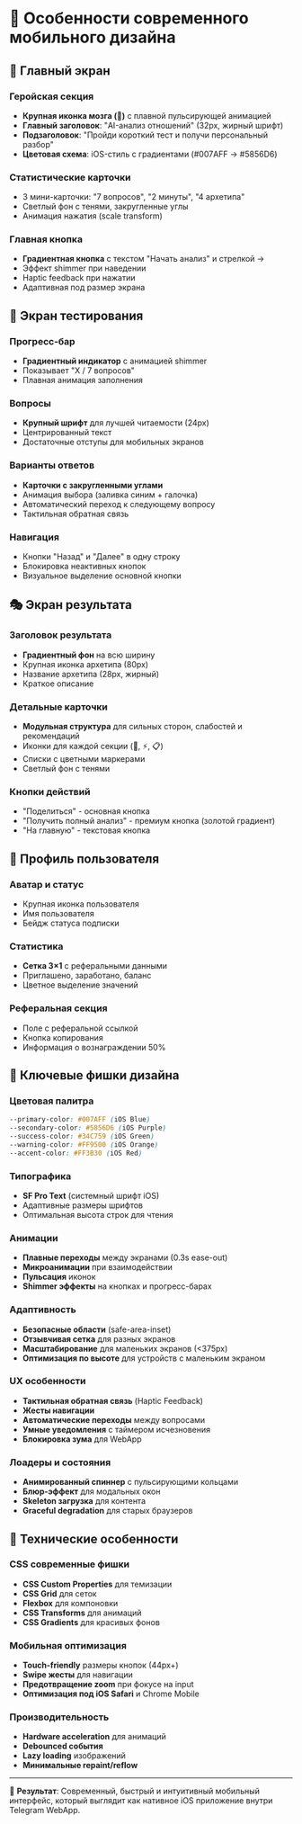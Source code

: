# 🎨 Особенности современного мобильного дизайна

## 📱 Главный экран

### Геройская секция
- **Крупная иконка мозга (🧠)** с плавной пульсирующей анимацией
- **Главный заголовок**: "AI-анализ отношений" (32px, жирный шрифт)
- **Подзаголовок**: "Пройди короткий тест и получи персональный разбор"
- **Цветовая схема**: iOS-стиль с градиентами (#007AFF → #5856D6)

### Статистические карточки
- 3 мини-карточки: "7 вопросов", "2 минуты", "4 архетипа"
- Светлый фон с тенями, закругленные углы
- Анимация нажатия (scale transform)

### Главная кнопка
- **Градиентная кнопка** с текстом "Начать анализ" и стрелкой →
- Эффект shimmer при наведении
- Haptic feedback при нажатии
- Адаптивная под размер экрана

## 🧪 Экран тестирования

### Прогресс-бар
- **Градиентный индикатор** с анимацией shimmer
- Показывает "X / 7 вопросов"
- Плавная анимация заполнения

### Вопросы
- **Крупный шрифт** для лучшей читаемости (24px)
- Центрированный текст
- Достаточные отступы для мобильных экранов

### Варианты ответов
- **Карточки с закругленными углами**
- Анимация выбора (заливка синим + галочка)
- Автоматический переход к следующему вопросу
- Тактильная обратная связь

### Навигация
- Кнопки "Назад" и "Далее" в одну строку
- Блокировка неактивных кнопок
- Визуальное выделение основной кнопки

## 🎭 Экран результата

### Заголовок результата
- **Градиентный фон** на всю ширину
- Крупная иконка архетипа (80px)
- Название архетипа (28px, жирный)
- Краткое описание

### Детальные карточки
- **Модульная структура** для сильных сторон, слабостей и рекомендаций
- Иконки для каждой секции (💪, ⚡, 📋)
- Списки с цветными маркерами
- Светлый фон с тенями

### Кнопки действий
- "Поделиться" - основная кнопка
- "Получить полный анализ" - премиум кнопка (золотой градиент)
- "На главную" - текстовая кнопка

## 👤 Профиль пользователя

### Аватар и статус
- Крупная иконка пользователя
- Имя пользователя
- Бейдж статуса подписки

### Статистика
- **Сетка 3×1** с реферальными данными
- Приглашено, заработано, баланс
- Цветное выделение значений

### Реферальная секция
- Поле с реферальной ссылкой
- Кнопка копирования
- Информация о вознаграждении 50%

## 🎯 Ключевые фишки дизайна

### Цветовая палитра
```css
--primary-color: #007AFF (iOS Blue)
--secondary-color: #5856D6 (iOS Purple)
--success-color: #34C759 (iOS Green)
--warning-color: #FF9500 (iOS Orange)
--accent-color: #FF3B30 (iOS Red)
```

### Типографика
- **SF Pro Text** (системный шрифт iOS)
- Адаптивные размеры шрифтов
- Оптимальная высота строк для чтения

### Анимации
- **Плавные переходы** между экранами (0.3s ease-out)
- **Микроанимации** при взаимодействии
- **Пульсация** иконок
- **Shimmer эффекты** на кнопках и прогресс-барах

### Адаптивность
- **Безопасные области** (safe-area-inset)
- **Отзывчивая сетка** для разных экранов
- **Масштабирование** для маленьких экранов (<375px)
- **Оптимизация по высоте** для устройств с маленьким экраном

### UX особенности
- **Тактильная обратная связь** (Haptic Feedback)
- **Жесты навигации**
- **Автоматические переходы** между вопросами
- **Умные уведомления** с таймером исчезновения
- **Блокировка зума** для WebApp

### Лоадеры и состояния
- **Анимированный спиннер** с пульсирующими кольцами
- **Блюр-эффект** для модальных окон
- **Skeleton загрузка** для контента
- **Graceful degradation** для старых браузеров

## 🚀 Технические особенности

### CSS современные фишки
- **CSS Custom Properties** для темизации
- **CSS Grid** для сеток
- **Flexbox** для компоновки
- **CSS Transforms** для анимаций
- **CSS Gradients** для красивых фонов

### Мобильная оптимизация
- **Touch-friendly** размеры кнопок (44px+)
- **Swipe жесты** для навигации
- **Предотвращение zoom** при фокусе на input
- **Оптимизация под iOS Safari** и Chrome Mobile

### Производительность
- **Hardware acceleration** для анимаций
- **Debounced события**
- **Lazy loading** изображений
- **Минимальные repaint/reflow**

---

🎯 **Результат**: Современный, быстрый и интуитивный мобильный интерфейс, который выглядит как нативное iOS приложение внутри Telegram WebApp.
